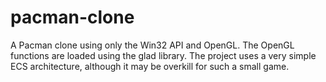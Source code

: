 # pacman-clone
A Pacman clone using only the Win32 API and OpenGL. The OpenGL functions are loaded using the glad library. The project uses a very simple ECS architecture, although it may be overkill for such a small game.

